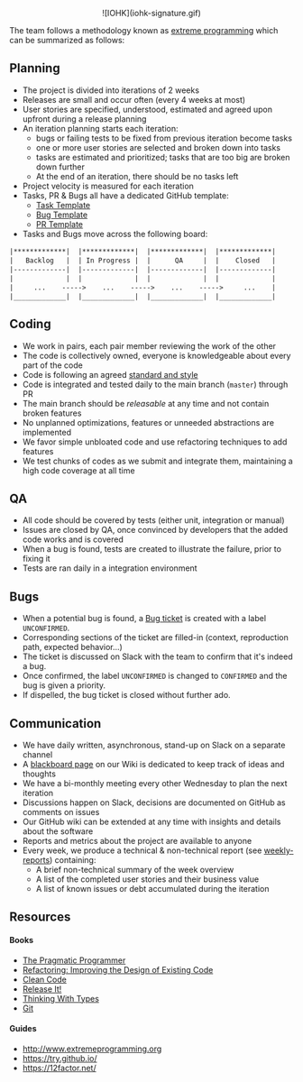 <p align="center">
    ![IOHK](iohk-signature.gif)
</p>

The team follows a methodology known as [extreme programming][xp] which can be summarized as follows:

## Planning

- The project is divided into iterations of 2 weeks
- Releases are small and occur often (every 4 weeks at most)
- User stories are specified, understood, estimated and agreed upon upfront during a release planning
- An iteration planning starts each iteration:
    - bugs or failing tests to be fixed from previous iteration become tasks
    - one or more user stories are selected and broken down into tasks 
    - tasks are estimated and prioritized; tasks that are too big are broken down further
    - At the end of an iteration, there should be no tasks left 
- Project velocity is measured for each iteration
- Tasks, PR & Bugs all have a dedicated GitHub template:
    - [Task Template](https://github.com/input-output-hk/cardano-wallet/blob/master/.github/ISSUE_TEMPLATE/task.md)
    - [Bug Template](https://github.com/input-output-hk/cardano-wallet/blob/master/.github/ISSUE_TEMPLATE/bug.md)
    - [PR Template](https://github.com/input-output-hk/cardano-wallet/blob/master/.github/PULL_REQUEST_TEMPLATE.md)
- Tasks and Bugs move across the following board:

```
|*************|  |*************|  |*************|  |*************|
|   Backlog   |  | In Progress |  |      QA     |  |    Closed   |
|-------------|  |-------------|  |-------------|  |-------------|
|             |  |             |  |             |  |             |
|     ...    ----->    ...    ----->    ...    ----->     ...    |
|_____________|  |_____________|  |_____________|  |_____________|
```


## Coding

- We work in pairs, each pair member reviewing the work of the other
- The code is collectively owned, everyone is knowledgeable about every part of the code
- Code is following an agreed [standard and style][styleguide]
- Code is integrated and tested daily to the main branch (`master`) through PR
- The main branch should be _releasable_ at any time and not contain broken features
- No unplanned optimizations, features or unneeded abstractions are implemented
- We favor simple unbloated code and use refactoring techniques to add features 
- We test chunks of codes as we submit and integrate them, maintaining a high code coverage at all time

## QA 

- All code should be covered by tests (either unit, integration or manual) 
- Issues are closed by QA, once convinced by developers that the added code works and is covered
- When a bug is found, tests are created to illustrate the failure, prior to fixing it
- Tests are ran daily in a integration environment

## Bugs

- When a potential bug is found, a [Bug ticket](https://github.com/input-output-hk/cardano-wallet/blob/master/.github/ISSUE_TEMPLATE/bug.md) is created with a label `UNCONFIRMED`.
- Corresponding sections of the ticket are filled-in (context, reproduction path, expected behavior...)
- The ticket is discussed on Slack with the team to confirm that it's indeed a bug.
- Once confirmed, the label `UNCONFIRMED` is changed to `CONFIRMED` and the bug is given a priority.
- If dispelled, the bug ticket is closed without further ado.  

## Communication

- We have daily written, asynchronous, stand-up on Slack on a separate channel
- A [blackboard page][blackboard] on our Wiki is dedicated to keep track of ideas and thoughts
- We have a bi-monthly meeting every other Wednesday to plan the next iteration
- Discussions happen on Slack, decisions are documented on GitHub as comments on issues
- Our GitHub wiki can be extended at any time with insights and details about the software
- Reports and metrics about the project are available to anyone
- Every week, we produce a technical & non-technical report (see [weekly-reports](https://github.com/input-output-hk/cardano-wallet/tree/weekly-reports)) containing:
    - A brief non-technical summary of the week overview
    - A list of the completed user stories and their business value
    - A list of known issues or debt accumulated during the iteration

## Resources

#### Books

- [The Pragmatic Programmer](https://www.amazon.com/Pragmatic-Programmer-Journeyman-Master/dp/020161622X/) 
- [Refactoring: Improving the Design of Existing Code](https://www.amazon.com/Refactoring-Improving-Existing-Addison-Wesley-Signature/dp/0134757599/)
- [Clean Code](https://www.amazon.com/Clean-Code-Handbook-Software-Craftsmanship/dp/0132350882/)
- [Release It!](https://www.amazon.com/Release-Design-Deploy-Production-Ready-Software/dp/1680502395/)
- [Thinking With Types](https://leanpub.com/thinking-with-types/)
- [Git](https://www.amazon.com/Version-Control-Git-collaborative-development/dp/1449316387/)

#### Guides

- http://www.extremeprogramming.org
- https://try.github.io/
- https://12factor.net/


[styleguide]: https://github.com/input-output-hk/cardano-wallet/wiki/Coding-Standards
[blackboard]: https://github.com/input-output-hk/cardano-wallet/wiki/Blackboard
[xp]: http://www.extremeprogramming.org